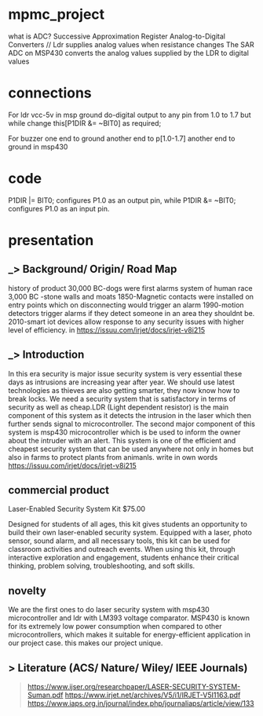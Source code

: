 # mpmc_project
what is ADC?
Successive Approximation Register Analog-to-Digital Converters
//
Ldr supplies analog values when resistance changes 
The SAR ADC on MSP430 converts the analog values supplied by the LDR to digital values
# connections 
For ldr 
vcc-5v in msp
ground
do-digital output to any pin from 1.0 to 1.7 but while change this[P1DIR &= ~BIT0] as required;

For buzzer 
one end to ground another end to p[1.0-1.7]
another end to ground in msp430

# code
P1DIR |= BIT0; configures P1.0 as an output pin,
while P1DIR &= ~BIT0; configures P1.0 as an input pin.

# presentation

## _> Background/ Origin/ Road Map

history of product
30,000 BC-dogs were first alarms system of human race
3,000 BC -stone walls and moats
1850-Magnetic contacts were installed on entry points which on disconnecting would trigger an alarm
1990-motion detectors trigger alarms if they detect someone in an area they shouldnt be.
2010-smart iot devices allow response to any security issues with higher level of efficiency. 
in https://issuu.com/irjet/docs/irjet-v8i215

## _> Introduction
 In this era security is major issue security system is very essential these days as intrusions are increasing year after year. We should use latest technologies as thieves are also getting smarter, they now know how to break locks. We need a security system that is satisfactory in terms of security as well as cheap.LDR (Light dependent resistor) is the main component of this system as it detects the intrusion in the laser which then further sends signal to microcontroller. The second major component of this system is msp430 microcontroller which is be used to inform the owner about the intruder with an alert. This system is one of the efficient and cheapest security system that can be used anywhere not only in homes but also in farms to protect plants from animanls.
write in own words
https://issuu.com/irjet/docs/irjet-v8i215


## commercial product 
Laser-Enabled Security System Kit
$75.00

Designed for students of all ages, this kit gives students an opportunity to build their own laser-enabled security system. Equipped with a laser, photo sensor, sound alarm, and all necessary tools, this kit can be used for classroom activities and outreach events.
When using this kit, through interactive exploration and engagement, students enhance their critical thinking, problem solving, troubleshooting, and soft skills.
## novelty 

We are the first ones to do laser security system with msp430 microcontroller and ldr with LM393 voltage comparator.
MSP430 is known for its extremely low power consumption when compared to other microcontrollers, which makes it suitable for energy-efficient application
in our project case.
this makes our project unique.
## > Literature (ACS/ Nature/ Wiley/ IEEE Journals)

> https://www.ijser.org/researchpaper/LASER-SECURITY-SYSTEM-Suman.pdf
> https://www.irjet.net/archives/V5/i1/IRJET-V5I1163.pdf
> https://www.iaps.org.in/journal/index.php/journaliaps/article/view/133
